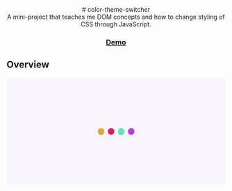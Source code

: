 <div align="center">
  # color-theme-switcher
</div>

<div align="center">
  A mini-project that teaches me DOM concepts and how to change styling of CSS through JavaScript.
</div>

<div align="center">
  <h3>
    <a href="https://color-theme-switcher.netlify.app/">
      Demo
    </a>
  </h3>
</div>

## Overview

![screenshot](overview.PNG)
